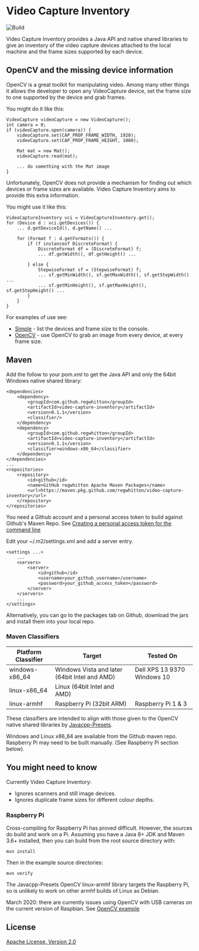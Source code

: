 # Video Capture Inventory

![Build](https://github.com/regwhitton/video-capture-inventory/workflows/Build/badge.svg)

Video Capture Inventory provides a Java API and native shared libraries to give an inventory of
the video capture devices attached to the local machine and the frame sizes supported by each
device.

## OpenCV and the missing device information

OpenCV is a great toolkit for manipulating video.  Among many other things it allows the developer
to open any VideoCapture device, set the frame size to one supported by the device and grab frames.

You might do it like this:

    VideoCapture videoCapture = new VideoCapture();
    int camera = 0;
    if (videoCapture.open(camera)) {
        videoCapture.set(CAP_PROP_FRAME_WIDTH, 1920);
        videoCapture.set(CAP_PROP_FRAME_HEIGHT, 1080);
    
        Mat mat = new Mat();
        videoCapture.read(mat);
    
        ... do something with the Mat image
    }

Unfortunately, OpenCV does not provide a mechanism for finding out which devices or frame sizes are available.  Video Capture Inventory aims to provide this extra information.

You might use it like this:

    VideoCaptureInventory vci = VideoCaptureInventory.get();
    for (Device d : vci.getDevices()) {
        ... d.getDeviceId(), d.getName() ...

        for (Format f : d.getFormats()) {
            if (f instanceof DiscreteFormat) {
                DiscreteFormat df = (DiscreteFormat) f;
                ... df.getWidth(), df.getHeight() ...

            } else {
                StepwiseFormat sf = (StepwiseFormat) f;
                ... sf.getMinWidth(), sf.getMaxWidth(), sf.getStepWidth() ...
                ... sf.getMinHeight(), sf.getMaxHeight(), sf.getStepHeight() ...
            }
        }
    }

For examples of use see:

* [Simple](./examples/simple/src/main/java/com/github/regwhitton/videocaptureinventory/example/simple/SimpleExample.java) - list the devices and frame size to the console.
* [OpenCV](./examples/opencv/src/main/java/com/github/regwhitton/videocaptureinventory/example/opencv/OpenCvExample.java) - use OpenCV to grab an image from every device, at every frame size.

## Maven

Add the follow to your pom.xml to get the Java API and only the 64bit Windows native shared library:

    <dependencies>
        <dependency>
            <groupId>com.github.regwhitton</groupId>
            <artifactId>video-capture-inventory</artifactId>
            <version>0.1.1</version>
            <classifier/>
        </dependency>
        <dependency>
            <groupId>com.github.regwhitton</groupId>
            <artifactId>video-capture-inventory</artifactId>
            <version>0.1.1</version>
            <classifier>windows-x86_64</classifier>
        </dependency>
    </dependencies>
    ...
    <repositories>
        <repository>
            <id>github</id>
            <name>GitHub regwhitton Apache Maven Packages</name>
            <url>https://maven.pkg.github.com/regwhitton/video-capture-inventory</url>
        </repository>
    </repositories>

You need a Github account and a personal access token to build against Github's Maven Repo.
See [Creating a personal access token for the command line](https://help.github.com/en/github/authenticating-to-github/creating-a-personal-access-token-for-the-command-line)

Edit your ~/.m2/settings.xml and add a server entry.

    <settings ...>
        ...
        <servers>
            <server>
                <id>github</id>
                <username>your_github_username</username>
                <password>your_github_access_token</password>
            </server>
        </servers>
        ...
    </settings>

Alternatively, you can go to the packages tab on Github, download the jars and install them into your local repo.

### Maven Classifiers

| Platform Classifier | Target                                        | Tested On                    |
| ------------------- | --------------------------------------------- | ---------------------------- |
| windows-x86\_64     | Windows Vista and later (64bit Intel and AMD) | Dell XPS 13 9370 Windows 10  |
| linux-x86\_64       | Linux (64bit Intel and AMD)                   |                              |
| linux-armhf         | Raspberry Pi (32bit ARM)                      | Raspberry Pi 1 & 3           |

These classifiers are intended to align with those given to the OpenCV native shared libraries by [Javacpp-Presets](https://github.com/bytedeco/javacpp-presets).

Windows and Linux x86\_64 are available from the Github maven repo.  Raspberry Pi may need to be built manually. (See Raspberry Pi section below).

## You might need to know

Currently Video Capture Inventory:

* Ignores scanners and still image devices.
* Ignores duplicate frame sizes for different colour depths.

### Raspberry Pi

Cross-compiling for Raspberry Pi has proved difficult. However, the sources do build and work on a Pi.  Assuming you have a Java 8+ JDK and Maven 3.6+ installed, then you can build from the root source directory with:

    mvn install

Then in the example source directories:

    mvn verify

The Javacpp-Presets OpenCV linux-armhf library targets the Raspberry Pi, so is unlikely to work on other armhf builds of Linux as Debian.

March 2020: there are currently issues using OpenCV with USB cameras on the current version of Raspbian. See [OpenCV example](./examples/opencv/src/main/java/com/github/regwhitton/videocaptureinventory/example/opencv/OpenCvExample.java)

## License

[Apache License, Version 2.0](https://www.apache.org/licenses/LICENSE-2.0.txt)
